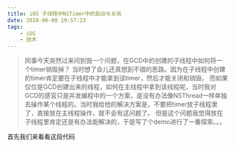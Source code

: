 ```yaml
---
title: iOS 子线程中NSTimer中的启动与关闭
date: 2018-06-08 19:57:23
tags:
    - iOS
    - 技术
---
```


> 同事今天突然过来问到我一个问题，在GCD中的创建的子线程中如何将一个timer销毁掉？ 当时想了会儿还真想到不错的思路。因为在子线程中创建的timer肯定要在子线程中才能拿到该timer，然后才能关闭和销毁。 而如果仅仅是GCD创建出来的线程，如何在主线程中拿到该线程呢，当时我对GCD的感官只是并发编程中的一个方案，是没有办法像NSThread一样单独去操作某个线程的。当时我给他的解决方案是，不要把timer放子线程里了，直接放在主线程操作，就不会有这问题了。 但是这个问题我觉得放在子线程里肯定还是有办法能解决的，于是写了个demo进行了一番探索。。。

首先我们来看看这段代码
```

```

